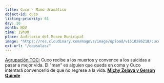 ```yaml
---
title: Cuco - Mimo dramático
object-id: cuco
listing-priority: 61
day: 10
month: NOV
time: 19h00
place: Auditorio del Museo Municipal
image: "https://res.cloudinary.com/magnvs/image/upload/v1510286218/cuco_xyln6p.jpg"
ext-url: "/capsulas/"
---
```


<u>Agrupación TOC:</u> Cuco recibe a los muertos y convence a los suicidas a pasar a mejor vida. El "man" es alguien que queda en coma y Cuco intentará convencerlo de que no regrese a la vida.
<u><b>Michy Zelaya y Gerson Quinde</b></u>
